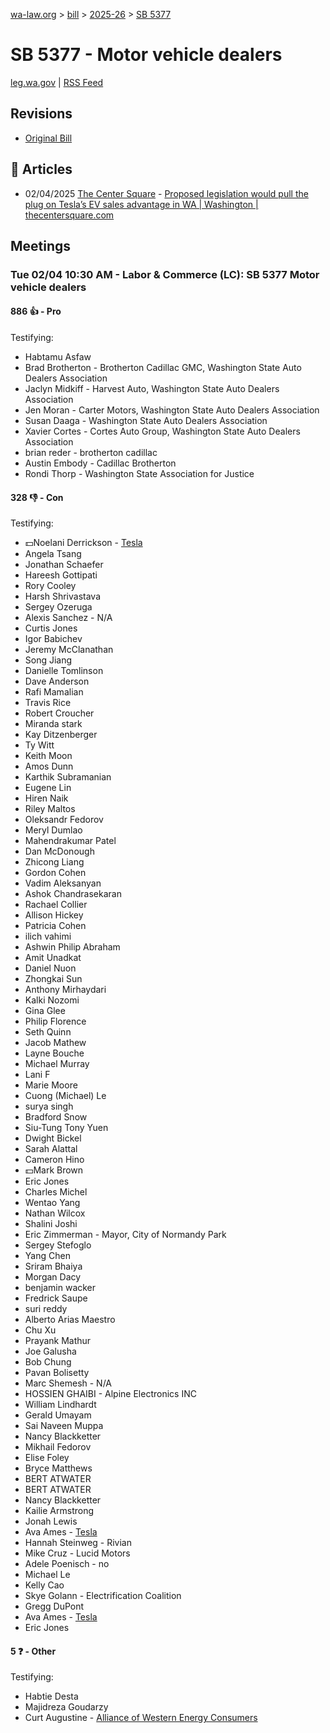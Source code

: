 [wa-law.org](/) > [bill](/bill/) > [2025-26](/bill/2025-26/) > [SB 5377](/bill/2025-26/sb/5377/)

# SB 5377 - Motor vehicle dealers
[leg.wa.gov](https://app.leg.wa.gov/billsummary?BillNumber=5377&Year=2025&Initiative=false) | [RSS Feed](./rss.xml)

## Revisions
* [Original Bill](1/)

## 📰 Articles
* 02/04/2025 [The Center Square](/org/the_center_square/) - [Proposed legislation would pull the plug on Tesla’s EV sales advantage in WA | Washington | thecentersquare.com](https://www.thecentersquare.com/washington/article_d5b3ce26-e343-11ef-a095-c38b117fec61.html#:~:text=Senate%20Bill%205377)

## Meetings
### Tue 02/04 10:30 AM - Labor & Commerce (LC): SB 5377 Motor vehicle dealers
#### 886 👍 - Pro
Testifying:
* Habtamu Asfaw
* Brad Brotherton - Brotherton Cadillac GMC, Washington State Auto Dealers Association
* Jaclyn Midkiff - Harvest Auto, Washington State Auto Dealers Association
* Jen Moran - Carter Motors, Washington State Auto Dealers Association
* Susan Daaga - Washington State Auto Dealers Association
* Xavier Cortes - Cortes Auto Group, Washington State Auto Dealers Association
* brian reder - brotherton cadillac
* Austin Embody - Cadillac Brotherton
* Rondi Thorp - Washington State Association for Justice

#### 328 👎 - Con
Testifying:
* 💵Noelani Derrickson - [Tesla](/org/tesla/)
* Angela Tsang
* Jonathan Schaefer
* Hareesh Gottipati
* Rory Cooley
* Harsh Shrivastava
* Sergey Ozeruga
* Alexis Sanchez - N/A
* Curtis Jones
* Igor Babichev
* Jeremy McClanathan
* Song Jiang
* Danielle Tomlinson
* Dave Anderson
* Rafi Mamalian
* Travis Rice
* Robert Croucher
* Miranda stark
* Kay Ditzenberger
* Ty Witt
* Keith Moon
* Amos Dunn
* Karthik Subramanian
* Eugene Lin
* Hiren Naik
* Riley Maltos
* Oleksandr Fedorov
* Meryl Dumlao
* Mahendrakumar Patel
* Dan McDonough
* Zhicong Liang
* Gordon Cohen
* Vadim Aleksanyan
* Ashok Chandrasekaran
* Rachael Collier
* Allison Hickey
* Patricia Cohen
* ilich vahimi
* Ashwin Philip Abraham
* Amit Unadkat
* Daniel Nuon
* Zhongkai Sun
* Anthony Mirhaydari
* Kalki Nozomi
* Gina Glee
* Philip Florence
* Seth Quinn
* Jacob Mathew
* Layne Bouche
* Michael Murray
* Lani F
* Marie Moore
* Cuong (Michael) Le
* surya singh
* Bradford Snow
* Siu-Tung Tony Yuen
* Dwight Bickel
* Sarah Alattal
* Cameron Hino
* 💵Mark Brown
* Eric Jones
* Charles Michel
* Wentao Yang
* Nathan Wilcox
* Shalini Joshi
* Eric Zimmerman - Mayor, City of Normandy Park
* Sergey Stefoglo
* Yang Chen
* Sriram Bhaiya
* Morgan Dacy
* benjamin wacker
* Fredrick Saupe
* suri reddy
* Alberto Arias Maestro
* Chu Xu
* Prayank Mathur
* Joe Galusha
* Bob Chung
* Pavan Bolisetty
* Marc Shemesh - N/A
* HOSSIEN GHAIBI - Alpine Electronics INC
* William Lindhardt
* Gerald Umayam
* Sai Naveen Muppa
* Nancy Blackketter
* Mikhail Fedorov
* Elise Foley
* Bryce Matthews
* BERT ATWATER
* BERT ATWATER
* Nancy Blackketter
* Kailie Armstrong
* Jonah Lewis
* Ava Ames - [Tesla](/org/tesla/)
* Hannah Steinweg - Rivian
* Mike Cruz - Lucid Motors
* Adele Poenisch - no
* Michael Le
* Kelly Cao
* Skye Golann - Electrification Coalition
* Gregg DuPont
* Ava Ames - [Tesla](/org/tesla/)
* Eric Jones

#### 5 ❓ - Other
Testifying:
* Habtie Desta
* Majidreza Goudarzy
* Curt Augustine - [Alliance of Western Energy Consumers](/org/alliance_of_western_energy_consumers/)
